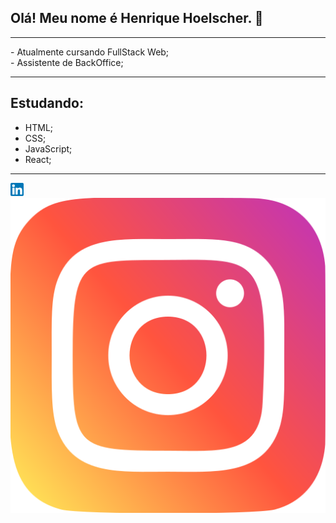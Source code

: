 ## Olá! Meu nome é Henrique Hoelscher. 👋 
<hr>
- Atualmente cursando FullStack Web; <br>
- Assistente de BackOffice;
<hr>

## Estudando:
- HTML;
- CSS;
- JavaScript;
- React;

<hr>
<a href="https://www.linkedin.com/in/henrique-hoelscher-9392ba1a4/">
<img src="https://github.com/HHoelscher/HHoelscher/blob/main/images/linkedin.png" alt="Linkedin" width="21px"></a>
<a href="https://www.instagram.com/hhoelscher_/">
<img src="https://github.com/HHoelscher/HHoelscher/blob/main/images/instagram.png" alt="Instagram">
</a>
